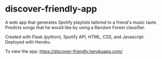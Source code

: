 # discover-friendly-app
A web app that generates Spotify playlists tailored to a friend's music taste. Predicts songs that he would like by using a Random Forest classifier. 

Created with Flask (python), Spotify API, HTML, CSS, and Javascript. Deployed with Heroku.

To view the app: https://discover-friendly.herokuapp.com/
